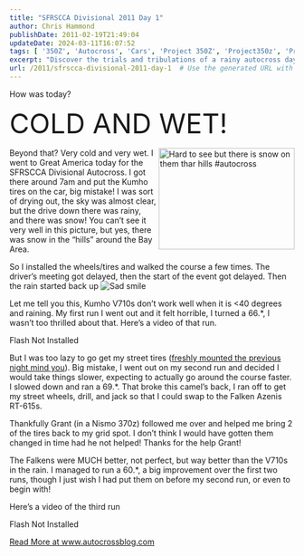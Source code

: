 ```yaml
---
title: "SFRSCCA Divisional 2011 Day 1"
author: Chris Hammond
publishDate: 2011-02-19T21:49:04
updateDate: 2024-03-11T16:07:52
tags: [ '350Z', 'Autocross', 'Cars', 'Project 350Z', 'Project350z', 'Project350zcom', 'Video', 'Videos' ]
excerpt: "Discover the trials and tribulations of a rainy autocross day at Great America and learn the importance of selecting the right tires for optimal performance."
url: /2011/sfrscca-divisional-2011-day-1  # Use the generated URL with year
---
```

<p>How was today?</p>  <p><font size="7">COLD AND WET!</font></p>  <p><a href="https://www.flickr.com/photos/chammond/5458127935/"><img style="display: inline; float: right" border="0" alt="Hard to see but there is snow on them thar hills #autocross" align="right" src="https://farm6.static.flickr.com/5293/5458127935_f28fd5c35f_m.jpg" width="240" height="179" /></a>Beyond that? Very cold and very wet. I went to Great America today for the SFRSCCA Divisional Autocross. I got there around 7am and put the Kumho tires on the car, big mistake! I was sort of drying out, the sky was almost clear, but the drive down there was rainy, and there was snow! You can’t see it very well in this picture, but yes, there was snow in the “hills” around the Bay Area.</p>  <p>So I installed the wheels/tires and walked the course a few times. The driver’s meeting got delayed, then the start of the event got delayed. Then the rain started back up <img style="border-bottom-style: none; border-right-style: none; border-top-style: none; border-left-style: none" class="wlEmoticon wlEmoticon-sadsmile" alt="Sad smile" src="https://www.project350z.com/Portals/4/PublishThumbnails/Windows-Live-Writer/SFRSCCA-Divisional-2011-Day-1_10487/wlEmoticon-sadsmile_2.png" /></p>  <p>Let me tell you this, Kumho V710s don’t work well when it is <40 degrees and raining. My first run I went out and it felt horrible, I turned a 66.*, I wasn’t too thrilled about that. Here’s a video of that run.</p>  <p><span class="Publish_Video"><object type="application/x-shockwave-flash" width="560" height="340" data="https://www.youtube.com/v/WV9E75Gkc-Y&hd=1"><param name="movie" value="https://www.youtube.com/v/WV9E75Gkc-Y&hd=1" />Flash Not Installed</object></span></p>  <p>But I was too lazy to go get my street tires (<a href="https://www.project350z.com/Articles/itemId/502/Night-before-the-Project-350zrsquos-first-divisi.aspx">freshly mounted the previous night mind you</a>). Big mistake, I went out on my second run and decided I would take things slower, expecting to actually go around the course faster. I slowed down and ran a 69.*. That broke this camel’s back, I ran off to get my street wheels, drill, and jack so that I could swap to the Falken Azenis RT-615s.</p>  <p>Thankfully Grant (in a Nismo 370z) followed me over and helped me bring 2 of the tires back to my grid spot. I don’t think I would have gotten them changed in time had he not helped! Thanks for the help Grant!</p>  <p>The Falkens were MUCH better, not perfect, but way better than the V710s in the rain. I managed to run a 60.*, a big improvement over the first two runs, though I just wish I had put them on before my second run, or even to begin with!</p>  <p>Here’s a video of the third run</p>  <p><span class="Publish_Video"><object type="application/x-shockwave-flash" width="560" height="340" data="https://www.youtube.com/v/cGIZVNTaNbU&hd=1"><param name="movie" value="https://www.youtube.com/v/cGIZVNTaNbU&hd=1" />Flash Not Installed</object></span></p> <a href="https://www.autocrossblog.com/sfrscca-divisional-2011-day-1">Read More at www.autocrossblog.com</a>

